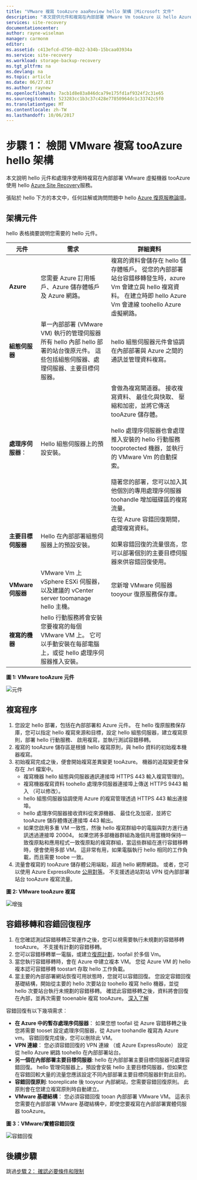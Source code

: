 ```yaml
---
title: "VMware 複寫 tooAzure aaaReview hello 架構 |Microsoft 文件"
description: "本文提供元件和複寫在內部部署 VMware Vm tooAzure 以 hello Azure Site Recovery 服務時使用的架構的概觀"
services: site-recovery
documentationcenter: 
author: rayne-wiselman
manager: carmonm
editor: 
ms.assetid: c413efcd-d750-4b22-b34b-15bcaa03934a
ms.service: site-recovery
ms.workload: storage-backup-recovery
ms.tgt_pltfrm: na
ms.devlang: na
ms.topic: article
ms.date: 06/27.017
ms.author: raynew
ms.openlocfilehash: 7acb1d8e83a846dca79e175fd1af9324f2c31e65
ms.sourcegitcommit: 523283cc1b3c37c428e77850964dc1c33742c5f0
ms.translationtype: MT
ms.contentlocale: zh-TW
ms.lasthandoff: 10/06/2017
---
```

# <a name="step-1-review-hello-architecture-for-vmware-replication-tooazure"></a>步驟 1： 檢閱 VMware 複寫 tooAzure hello 架構

本文說明 hello 元件和處理序使用時複寫在內部部署 VMware 虛擬機器 tooAzure 使用 hello [Azure Site Recovery](site-recovery-overview.md)服務。

張貼於 hello 下方的本文中，任何註解或詢問問題中 hello [Azure 復原服務論壇](https://social.msdn.microsoft.com/forums/azure/home?forum=hypervrecovmgr)。


## <a name="architectural-components"></a>架構元件

hello 表格摘要說明您需要的 hello 元件。

**元件** | **需求** | **詳細資料**
--- | --- | ---
**Azure** | 您需要 Azure 訂用帳戶、Azure 儲存體帳戶及 Azure 網路。 | 複寫的資料會儲存在 hello 儲存體帳戶。 從您的內部部署站台容錯移轉發生時，azure Vm 會建立與 hello 複寫資料。 在建立時即 hello Azure Vm 會連線 toohello Azure 虛擬網路。
**組態伺服器** | 單一內部部署 (VMware VM) 執行的管理伺服器所有 hello 內部 hello 部署的站台復原元件。 這些包括組態伺服器、處理伺服器、主要目標伺服器。 | hello 組態伺服器元件會協調在內部部署與 Azure 之間的通訊並管理資料複寫。
 **處理序伺服器**：  | Hello 組態伺服器上的預設安裝。 | 會做為複寫閘道器。 接收複寫資料、 最佳化與快取、 壓縮和加密，並將它傳送 tooAzure 儲存體。<br/><br/> hello 處理序伺服器也會處理推入安裝的 hello 行動服務 tooprotected 機器，並執行的 VMware Vm 的自動探索。<br/><br/> 隨著您的部署，您可以加入其他個別的專用處理序伺服器 toohandle 增加磁碟區的複寫流量。
 **主要目標伺服器** | Hello 在內部部署組態伺服器上的預設安裝。 | 在從 Azure 容錯回復期間，處理複寫資料。<br/><br/> 如果容錯回復的流量很高，您可以部署個別的主要目標伺服器來供容錯回復使用。
**VMware 伺服器** | VMware Vm 上 vSphere ESXi 伺服器，以及建議的 vCenter server toomanage hello 主機。 | 您新增 VMware 伺服器 tooyour 復原服務保存庫。
**複寫的機器** | hello 行動服務將會安裝您要複寫的每個 VMware VM 上。 它可以手動安裝在每部電腦上，或從 hello 處理序伺服器推入安裝。

**圖 1: VMware tooAzure 元件**

![元件](./media/vmware-walkthrough-architecture/arch-enhanced.png)

## <a name="replication-process"></a>複寫程序

1. 您設定 hello 部署，包括在內部部署和 Azure 元件。 在 hello 復原服務保存庫，您可以指定 hello 複寫來源和目標，設定 hello 組態伺服器，建立複寫原則，部署 hello 行動服務、 啟用複寫，並執行測試容錯移轉。
2. 複寫的 tooAzure 儲存區是根據 hello 複寫原則，與 hello 資料的初始複本機器複寫。
3. 初始複寫完成之後，便會開始複寫差異變更 tooAzure。 機器的追蹤變更會保存在 .hrl 檔案中。
    - 複寫機器 hello 組態與伺服器通訊連接埠 HTTPS 443 輸入複寫管理的。
    - 複寫機器複寫資料 toohello 處理序伺服器連接埠上傳送 HTTPS 9443 輸入 （可以修改）。
    - hello 組態伺服器協調使用 Azure 的複寫管理透過 HTTPS 443 輸出連接埠。
    - hello 處理序伺服器接收資料從來源機器、 最佳化及加密，並將它 tooAzure 儲存體傳送連接埠 443 輸出。
    - 如果您啟用多重 VM 一致性，然後 hello 複寫群組中的電腦與對方進行通訊透過連接埠 20004。 如果您將多部機器群組為幾個共用當機時保持一致復原點和應用程式一致復原點的複寫群組，當這些群組在進行容錯移轉時，便會使用多部 VM。 這非常有用，如果電腦執行 hello 相同的工作負載，而且需要 toobe 一致。
4. 流量會複寫的 tooAzure 儲存體公用端點，超過 hello 網際網路。 或者，您可以使用 Azure ExpressRoute [公用對等](../expressroute/expressroute-circuit-peerings.md#public-peering)。 不支援透過站對站 VPN 從內部部署站台 tooAzure 複寫流量。


**圖 2: VMware tooAzure 複寫**

![增強](./media/vmware-walkthrough-architecture/v2a-architecture-henry.png)

## <a name="failover-and-failback-process"></a>容錯移轉和容錯回復程序

1. 在您確認測試容錯移轉正常運作之後，您可以視需要執行未規劃的容錯移轉 tooAzure。 不支援有計劃的容錯移轉。
2. 您可以容錯移轉單一電腦，或建立[復原計劃](site-recovery-create-recovery-plans.md)，toofail 於多個 Vm。
3. 當您執行容錯移轉時，會在 Azure 中建立複本 VM。 您從 Azure VM 的 hello 複本認可容錯移轉 toostart 存取 hello 工作負載。
4. 當主要的內部部署網站恢復可用狀態時，您就可以容錯回復。 您設定容錯回復基礎結構，開始從主要的 hello 次要站台 toohello 複寫 hello 機器，並從 hello 次要站台執行未規劃的容錯移轉。 確認此容錯移轉之後，資料將會回復在內部，並再次需要 tooenable 複寫 tooAzure。 [深入了解](site-recovery-failback-azure-to-vmware.md)

容錯回復有以下幾項需求︰


- **在 Azure 中的暫存處理序伺服器**： 如果您想 toofail 從 Azure 容錯移轉之後您將需要 tooset 設定處理序伺服器，從 Azure toohandle 複寫為 Azure vm。 容錯回復完成後，您可以刪除此 VM。
- **VPN 連線**： 您必須容錯回復的 VPN 連線 （或 Azure ExpressRoute） 設定從 hello Azure 網路 toohello 在內部部署站台。
- **另一個在內部部署主要目標伺服器**: hello 在內部部署主要目標伺服器可處理容錯回復。 hello 管理伺服器上，預設會安裝 hello 主要目標伺服器，但如果您在容錯回較大量的流量您應該設定不同內部部署主要目標伺服器針對此目的。
- **容錯回復原則**: tooreplicate 後 tooyour 內部網站，您需要容錯回復原則。 此原則會在您建立複寫原則時自動建立。
- **VMware 基礎結構**： 您必須容錯回復 tooan 內部部署 VMware VM。 這表示您需要在內部部署 VMware 基礎結構中，即使您要複寫在內部部署實體伺服器 tooAzure。

**圖 3：VMware/實體容錯回復**

![容錯回復](./media/vmware-walkthrough-architecture/enhanced-failback.png)


## <a name="next-steps"></a>後續步驟

跳過[步驟 2： 確認必要條件和限制](vmware-walkthrough-prerequisites.md)
